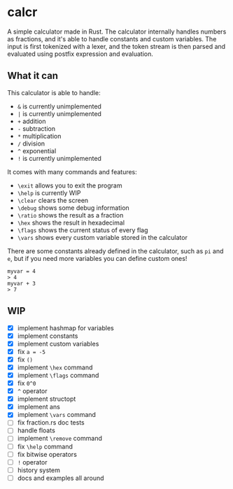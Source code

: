 # calcr

A simple calculator made in Rust. The calculator internally handles
numbers as fractions, and it's able to handle constants and custom variables.
The input is first tokenized with a lexer, and the token stream
is then parsed and evaluated using postfix expression and evaluation.

## What it can

This calculator is able to handle:

- `&` is currently unimplemented
- `|` is currently unimplemented
- `+` addition
- `-` subtraction
- `*` multiplication
- `/` division
- `^` exponential
- `!` is currently unimplemented

It comes with many commands and features:

- `\exit` allows you to exit the program
- `\help` is currently WIP
- `\clear` clears the screen
- `\debug` shows some debug information
- `\ratio` shows the result as a fraction
- `\hex` shows the result in hexadecimal
- `\flags` shows the current status of every flag
- `\vars` shows every custom variable stored in the calculator

There are some constants already defined in the calculator,
such as `pi` and `e`, but if you need more variables you can define custom ones!

```plain text
myvar = 4
> 4
myvar + 3
> 7
```

## WIP

- [x] implement hashmap for variables
- [x] implement constants
- [x] implement custom variables
- [x] fix `a = -5`
- [x] fix `()`
- [x] implement `\hex` command
- [x] implement `\flags` command
- [x] fix `0^0`
- [x] `^` operator
- [x] implement structopt
- [x] implement ans
- [x] implement `\vars` command
- [ ] fix fraction.rs doc tests
- [ ] handle floats
- [ ] implement `\remove` command
- [ ] fix `\help` command
- [ ] fix bitwise operators
- [ ] `!` operator
- [ ] history system
- [ ] docs and examples all around
